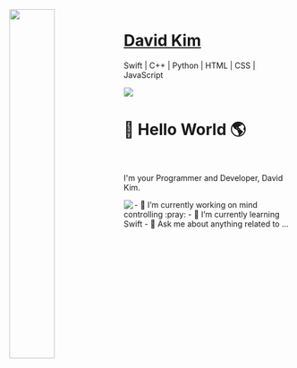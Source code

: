 <img src="https://user-images.githubusercontent.com/36246244/104124239-186c9800-5393-11eb-8b6d-de97b54847b7.png" width="40%" align="left">

# [David Kim](https://dav1dk1m.github.io/Simple-Portfolio-Ver./)

Swift | C++ | Python  |  HTML  |  CSS  |  JavaScript 



![](https://komarev.com/ghpvc/?username=dav1dk1m&color=brightgreen&label=PROFILE+VIEWS)

# :wave: Hello World :earth_americas:
<br>

I'm your Programmer and Developer, David Kim.



 <img align="left" src="https://github-readme-stats.vercel.app/api?username=dav1dk1m&show_icons=true&theme=gotham" />

<text align ="right">
- 🔭 I’m currently working on mind controlling :pray:
- 🌱 I’m currently learning Swift
- 💬 Ask me about anything related to ...







